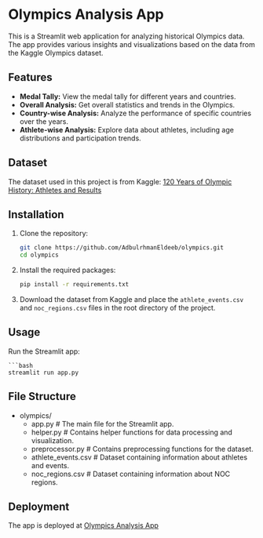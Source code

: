 # Olympics Analysis App

This is a Streamlit web application for analyzing historical Olympics data. The app provides various insights and visualizations based on the data from the Kaggle Olympics dataset.

## Features

- **Medal Tally:** View the medal tally for different years and countries.
- **Overall Analysis:** Get overall statistics and trends in the Olympics.
- **Country-wise Analysis:** Analyze the performance of specific countries over the years.
- **Athlete-wise Analysis:** Explore data about athletes, including age distributions and participation trends.

## Dataset

The dataset used in this project is from Kaggle:
[120 Years of Olympic History: Athletes and Results](https://www.kaggle.com/datasets/heesoo37/120-years-of-olympic-history-athletes-and-results)

## Installation

1. Clone the repository:

    ```bash
    git clone https://github.com/AdbulrhmanEldeeb/olympics.git
    cd olympics
    ```

2. Install the required packages:

    ```bash
    pip install -r requirements.txt
    ```

3. Download the dataset from Kaggle and place the `athlete_events.csv` and `noc_regions.csv` files in the root directory of the project.

## Usage

Run the Streamlit app:
  
    ```bash
    streamlit run app.py
## File Structure

- olympics/
  - app.py                # The main file for the Streamlit app.
  - helper.py             # Contains helper functions for data processing and visualization.
  - preprocessor.py       # Contains preprocessing functions for the dataset.
  - athlete_events.csv    # Dataset containing information about athletes and events.
  - noc_regions.csv       # Dataset containing information about NOC regions.

## Deployment
The app is deployed at [Olympics Analysis App](https://olympics-analysis-04.onrender.com/)







